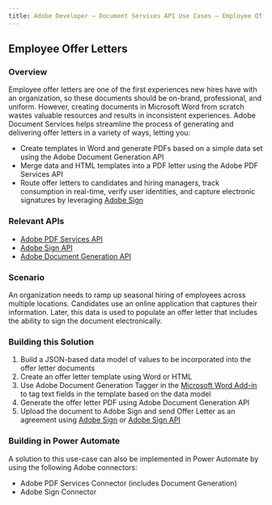 ```yaml
---
title: Adobe Developer — Document Services API Use Cases — Employee Offer Letters
---
```


## Employee Offer Letters

### Overview

Employee offer letters are one of the first experiences new hires have with an organization, so these documents should be on-brand, professional, and uniform. However, creating documents in Microsoft Word from scratch wastes valuable resources and results in inconsistent experiences. Adobe Document Services helps streamline the process of generating and delivering offer letters in a variety of ways, letting you:

* Create templates in Word and generate PDFs based on a simple data set using the Adobe Document Generation API
* Merge data and HTML templates into a PDF letter using the Adobe PDF Services API
* Route offer letters to candidates and hiring managers, track consumption in real-time, verify user identities, and capture electronic signatures by leveraging [Adobe Sign](https://acrobat.adobe.com/us/en/sign.html)

### Relevant APIs

* [Adobe PDF Services API](/src/pages/pdf-services.md)
* [Adobe Sign API](https://www.adobe.io/apis/documentcloud/sign.html)
* [Adobe Document Generation API](/src/pages/doc-generation.md)

### Scenario

An organization needs to ramp up seasonal hiring of employees across multiple locations. Candidates use an online application that captures their information. Later, this data is used to populate an offer letter that includes the ability to sign the document electronically.

### Building this Solution

1. Build a JSON-based data model of values to be incorporated into the offer letter documents
2. Create an offer letter template using Word or HTML
3. Use Adobe Document Generation Tagger in the [Microsoft Word Add-in](https://appsource.microsoft.com/en-us/product/office/WA104380526?tab=Overview) to tag text fields in the template based on the data model
4. Generate the offer letter PDF using Adobe Document Generation API
5. Upload the document to Adobe Sign and send Offer Letter as an agreement using [Adobe Sign](https://acrobat.adobe.com/us/en/sign.html) or [Adobe Sign API](https://www.adobe.io/apis/documentcloud/sign/docs.html)

### Building in Power Automate

A solution to this use-case can also be implemented in Power Automate by using the following Adobe connectors:

* Adobe PDF Services Connector (includes Document Generation)
* Adobe Sign Connector

